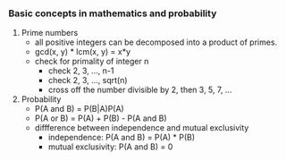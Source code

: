### Basic concepts in mathematics and probability
1. Prime numbers
	* all positive integers can be decomposed into a product of primes. 
	* gcd(x, y) * lcm(x, y) = x*y
	* check for primality of integer n 
		* check 2, 3, ..., n-1
		* check 2, 3, ..., sqrt(n)
		* cross off the number divisible by 2, then 3, 5, 7, ...
2. Probability
	* P(A and B) = P(B|A)P(A)
	* P(A or B) = P(A) + P(B) - P(A and B)
	* diffference between independence and mutual exclusivity
		* independence: P(A and B) = P(A) * P(B)
		* mutual exclusivity: P(A and B) = 0

 